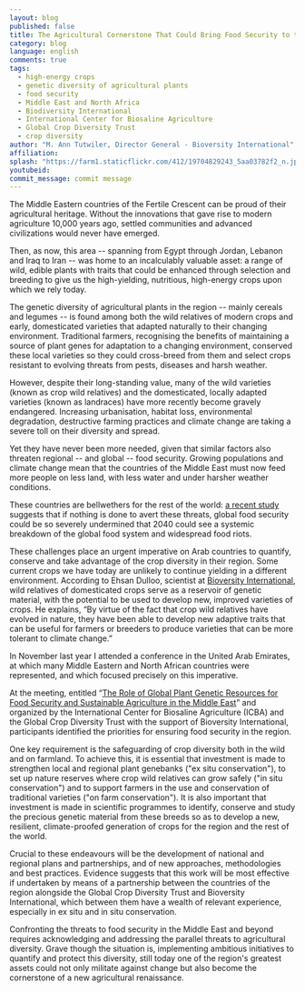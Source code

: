 ```yaml
---
layout: blog
published: false
title: The Agricultural Cornerstone That Could Bring Food Security to the Middle East and Beyond
category: blog
language: english
comments: true
tags: 
  - high-energy crops
  - genetic diversity of agricultural plants
  - food security
  - Middle East and North Africa
  - Biodiversity International
  - International Center for Biosaline Agriculture
  - Global Crop Diversity Trust
  - crop diversity
author: "M. Ann Tutwiler, Director General - Bioversity International"
affiliation: 
splash: "https://farm1.staticflickr.com/412/19704829243_5aa03782f2_n.jpg"
youtubeid: 
commit_message: commit message
---
```

The Middle Eastern countries of the Fertile Crescent can be proud of their agricultural heritage. Without the innovations that gave rise to modern agriculture 10,000 years ago, settled communities and advanced civilizations would never have emerged. 


Then, as now, this area -- spanning from Egypt through Jordan, Lebanon and Iraq to Iran -- was home to an incalculably valuable asset: a range of wild, edible plants with traits that could be enhanced through selection and breeding to give us the high-yielding, nutritious, high-energy crops upon which we rely today.

The genetic diversity of agricultural plants in the region -- mainly cereals and legumes -- is found among both the wild relatives of modern crops and early, domesticated varieties that adapted naturally to their changing environment. Traditional farmers, recognising the benefits of maintaining a source of plant genes for adaptation to a changing environment, conserved these local varieties so they could cross-breed from them and select crops resistant to evolving threats from pests, diseases and harsh weather.

However, despite their long-standing value, many of the wild varieties (known as crop wild relatives) and the domesticated, locally adapted varieties (known as landraces) have more recently become gravely endangered. Increasing urbanisation, habitat loss, environmental degradation, destructive farming practices and climate change are taking a severe toll on their diversity and spread.

Yet they have never been more needed, given that similar factors also threaten regional -- and global -- food security. Growing populations and climate change mean that the countries of the Middle East must now feed more people on less land, with less water and under harsher weather conditions. 

These countries are bellwethers for the rest of the world: [a recent study](http://ww2.anglia.ac.uk/ruskin/en/home/news/vulnerability_of_global_food_system.html) suggests that if nothing is done to avert these threats, global food security could be so severely undermined that 2040 could see a systemic breakdown of the global food system and widespread food riots.

These challenges place an urgent imperative on Arab countries to quantify, conserve and take advantage of the crop diversity in their region. Some current crops we have today are unlikely to continue yielding in a different environment. According to Ehsan Dulloo, scientist at [Bioversity International](http://www.bioversityinternational.org/), wild relatives of domesticated crops serve as a reservoir of genetic material, with the potential to be used to develop new, improved varieties of crops. He explains, “By virtue of the fact that crop wild relatives have evolved in nature, they have been able to develop new adaptive traits that can be useful for farmers or breeders to produce varieties that can be more tolerant to climate change.”

In November last year I attended a conference in the United Arab Emirates, at which many Middle Eastern and North African countries were represented, and which focused precisely on this imperative. 

At the meeting, entitled “[The Role of Global Plant Genetic Resources for Food Security and Sustainable Agriculture in the Middle East](http://www.biosaline.org/EventDetails.aspx?id=28)” and organized by the International Center for Biosaline Agriculture (ICBA) and the Global Crop Diversity Trust with the support of Bioversity International, participants identified the priorities for ensuring food security in the region. 

One key requirement is the safeguarding of crop diversity both in the wild and on farmland. To achieve this, it is essential that investment is made to strengthen local and regional plant genebanks ("ex situ conservation"), to set up nature reserves where crop wild relatives can grow safely ("in situ conservation") and to support farmers in the use and conservation of traditional varieties ("on farm conservation"). It is also important that investment is made in scientific programmes to identify, conserve and study the precious genetic material from these breeds so as to develop a new, resilient, climate-proofed generation of crops for the region and the rest of the world.

Crucial to these endeavours will be the development of national and regional plans and partnerships, and of new approaches, methodologies and best practices. Evidence suggests that this work will be most effective if undertaken by means of a partnership between the countries of the region alongside the Global Crop Diversity Trust and Bioversity International, which between them have a wealth of relevant experience, especially in ex situ and in situ conservation.

Confronting the threats to food security in the Middle East and beyond requires acknowledging and addressing the parallel threats to agricultural diversity. Grave though the situation is, implementing ambitious initiatives to quantify and protect this diversity, still today one of the region's greatest assets could not only militate against change but also become the cornerstone of a new agricultural renaissance.